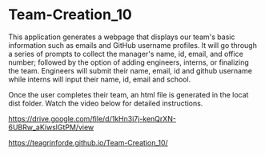 # Team-Creation_10
This application generates a webpage that displays our team's basic information such as emails and GitHub username profiles.
It will go through a series of prompts to collect the manager's name, id, email, and office number; followed by the option of adding engineers, interns, or finalizing the team.
Engineers will submit their name, email, id and github username while interns will input their name, id, email and school.

Once the user completes their team, an html file is generated in the locat dist folder. Watch the video below for detailed instructions.

https://drive.google.com/file/d/1kHn3i7j-kenQrXN-6UBRw_aKiwslGtPM/view

https://teagrinforde.github.io/Team-Creation_10/
